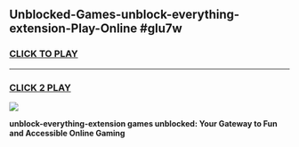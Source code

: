 
## Unblocked-Games-unblock-everything-extension-Play-Online #glu7w
<h3>
<a href="https://news.freeplayer.one?title=unblock-everything-extension&ref=3">CLICK TO PLAY</a></h3>
<hr>

<h3>
<a href="https://news.freeplayer.one?title=unblock-everything-extension&ref=3">CLICK 2 PLAY</a>
  
</h3>

<a href="https://news.freeplayer.one?title=unblock-everything-extension&ref=3"><img src="https://clearcache.store/games.png"></a>


**unblock-everything-extension games unblocked: Your Gateway to Fun and Accessible Online Gaming**
